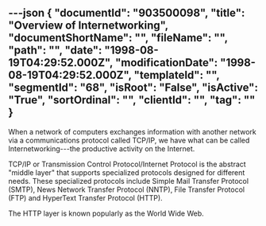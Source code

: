 ---json
{
  "documentId": "903500098",
  "title": "Overview of Internetworking",
  "documentShortName": "",
  "fileName": "",
  "path": "",
  "date": "1998-08-19T04:29:52.000Z",
  "modificationDate": "1998-08-19T04:29:52.000Z",
  "templateId": "",
  "segmentId": "68",
  "isRoot": "False",
  "isActive": "True",
  "sortOrdinal": "",
  "clientId": "",
  "tag": ""
}
---

When a network of computers exchanges information with another network via a communications protocol called TCP/IP, we have what can be called Internetworking---the productive activity on the Internet.

TCP/IP or Transmission Control Protocol/Internet Protocol is the abstract &quot;middle layer&quot; that supports specialized protocols designed for different needs. These specialized protocols include Simple Mail Transfer Protocol (SMTP), News Network Transfer Protocol (NNTP), File Transfer Protocol (FTP) and HyperText Transfer Protocol (HTTP).

The HTTP layer is known popularly as the World Wide Web.
